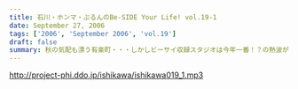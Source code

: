 ```yaml
---
title: 石川・ホンマ・ぶるんのBe-SIDE Your Life! vol.19-1
date: September 27, 2006
tags: ['2006', 'September 2006', 'vol.19']
draft: false
summary: 秋の気配も漂う有楽町・・・しかしビーサイ収録スタジオは今年一番！？の熱波が襲う猛暑！（本当に暑い！）そして、そのスタジオの外には公私共々あつーい、あまーい人生を送っている田野ディレクターが！NAMAE
---
```


http://project-phi.ddo.jp/ishikawa/ishikawa019_1.mp3
